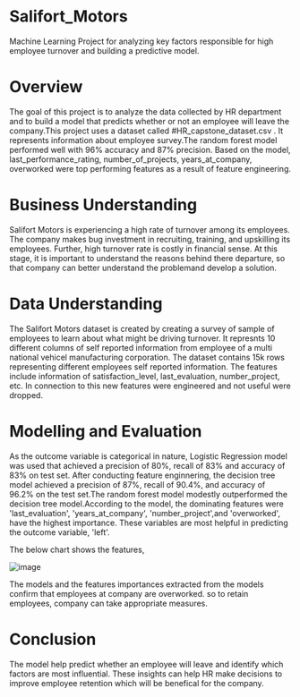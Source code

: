 # Salifort_Motors
Machine Learning Project for analyzing key factors responsible for high employee turnover and building a predictive model.

# Overview
The goal of this project is to analyze the data collected by HR department and to build a model that predicts whether or not an employee will leave the company.This project  uses a dataset called #HR_capstone_dataset.csv . It represents information about employee survey.The random forest model performed well with 96% accuracy and 87% precision. Based on the model, last_performance_rating, number_of_projects, years_at_company, overworked were top performing features as a result of feature engineering.

# Business Understanding
Salifort Motors is experiencing a high rate of turnover among its employees. The company makes bug investment in recruiting, training, and upskilling its employees. Further, high turnover rate is costly in financial sense. At this stage, it is important to understand the reasons behind there departure, so that company can better understand the problemand develop a solution.

# Data Understanding
The Salifort Motors dataset is created by creating a survey of sample of employees to learn about what might be driving turnover. It represnts 10 different columns of self reported information from employee of a multi national vehicel manufacturing corporation. The dataset contains 15k rows representing different employees self reported information. The features include information of satisfaction_level, last_evaluation, number_project, etc.
In connection to this new features were engineered and not useful were dropped.

# Modelling and Evaluation
As the outcome variable is categorical in nature, Logistic Regression model was used that achieved a precision of 80%, recall of 83% and accuracy of 83% on test set. After conducting feature enginnering, the decision tree model achieved a precision of 87%, recall of 90.4%, and accuracy of 96.2% on the test set.The random forest model modestly outperformed the decision tree model.According to the model, the dominating features were 'last_evaluation', 'years_at_company', 'number_project',and 'overworked', have the highest importance. These variables are most helpful in predicting the outcome variable, 'left'. 

The below chart shows the features,

![image](https://github.com/user-attachments/assets/1bbadd44-288c-414f-a881-91371ca542c7)


The models and the features importances extracted from the models confirm that employees at company are overworked. so to retain employees, company can take appropriate measures.

# Conclusion
The model help predict whether an employee will leave and identify which factors are most influential. These insights can help HR make decisions to improve employee retention which will be benefical for the company. 
